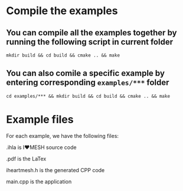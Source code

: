 # Compile the examples

## You can compile all the examples together by running the following script in current folder
```mkdir build && cd build && cmake .. && make```

## You can also comile a specific example by entering corresponding `examples/***` folder 
```cd examples/*** && mkdir build && cd build && cmake .. && make```

# Example files
For each example, we have the following files:

.ihla is I❤️MESH source code 

.pdf is the LaTex 

iheartmesh.h is the generated CPP code

main.cpp is the application 


